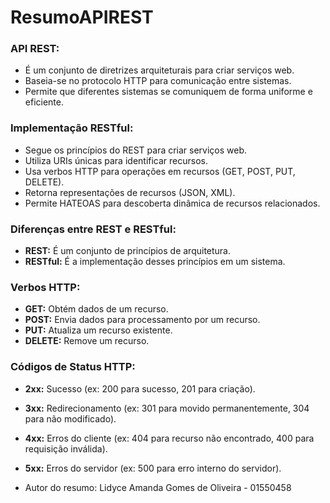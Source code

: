 # ResumoAPIREST
### API REST:
- É um conjunto de diretrizes arquiteturais para criar serviços web.
- Baseia-se no protocolo HTTP para comunicação entre sistemas.
- Permite que diferentes sistemas se comuniquem de forma uniforme e eficiente.
  
### Implementação RESTful:
- Segue os princípios do REST para criar serviços web.
- Utiliza URIs únicas para identificar recursos.
- Usa verbos HTTP para operações em recursos (GET, POST, PUT, DELETE).
- Retorna representações de recursos (JSON, XML).
- Permite HATEOAS para descoberta dinâmica de recursos relacionados.

### Diferenças entre REST e RESTful:
- **REST:** É um conjunto de princípios de arquitetura.
- **RESTful:** É a implementação desses princípios em um sistema.

### Verbos HTTP:
- **GET:** Obtém dados de um recurso.
- **POST:** Envia dados para processamento por um recurso.
- **PUT:** Atualiza um recurso existente.
- **DELETE:** Remove um recurso.

### Códigos de Status HTTP:
- **2xx:** Sucesso (ex: 200 para sucesso, 201 para criação).
- **3xx:** Redirecionamento (ex: 301 para movido permanentemente, 304 para não modificado).
- **4xx:** Erros do cliente (ex: 404 para recurso não encontrado, 400 para requisição inválida).
- **5xx:** Erros do servidor (ex: 500 para erro interno do servidor).

- Autor do resumo: Lidyce Amanda Gomes de Oliveira - 01550458
